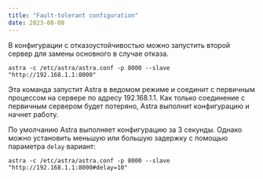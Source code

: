 ```yaml
---
title: "Fault-tolerant configuration"
date: 2023-08-08
---
```


В конфигурации с отказоустойчивостью можно запустить второй сервер для замены основного в случае отказа.

```
astra -c /etc/astra/astra.conf -p 8000 --slave "http://192.168.1.1:8000"
```

Эта команда запустит Astra в ведомом режиме и соединит с первичным процессом на сервере по адресу 192.168.1.1. Как только соединение с первичным сервером будет потеряно, Astra выполнит конфигурацию и начнет работу.

По умолчанию Astra выполняет конфигурацию за 3 секунды. Однако можно установить меньшую или большую задержку с помощью параметра `delay` вариант:

```
astra -c /etc/astra/astra.conf -p 8000 --slave "http://192.168.1.1:8000#delay=10"
```
